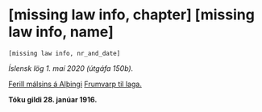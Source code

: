 # [missing law info, chapter] [missing law info, name]

`[missing law info, nr_and_date]`

_Íslensk lög 1. maí 2020 (útgáfa 150b)._

[Ferill málsins á Alþingi](https://www.althingi.is/thingstorf/thingmalalistar-eftir-thingum/ferill/?ltg=26&mnr=87)
[Frumvarp til laga.](https://www.althingi.is/altext/26/s/pdf/0209.pdf)

**Tóku gildi 28. janúar 1916.**

